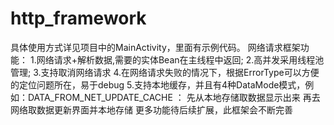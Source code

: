 # http_framework
具体使用方式详见项目中的MainActivity，里面有示例代码。
网络请求框架功能：
1.网络请求+解析数据,需要的实体Bean在主线程中返回;
2.高并发采用线程池管理;
3.支持取消网络请求
4.在网络请求失败的情况下，根据ErrorType可以方便的定位问题所在，易于debug
5.支持本地缓存，并且有4种DataMode模式，例如：DATA_FROM_NET_UPDATE_CACHE ： 先从本地存储取数据显示出来 再去网络取数据更新界面并本地存储
更多功能待后续扩展，此框架会不断完善   
